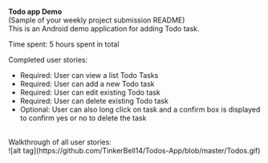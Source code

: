<b>Todo app Demo</b><br>
(Sample of your weekly project submission README)
<br>
This is an Android demo application for adding Todo task.

Time spent: 5 hours spent in total

Completed user stories:
<br>
<ul>
<li>Required: User can view a list Todo Tasks</li>
<li>Required: User can add a new Todo task</li>
<li>Required: User can edit existing Todo task</li>
<li>Required: User can delete existing Todo task</li>
<li>Optional: User can also long click on task and a confirm box is displayed to confirm yes or no to delete the task</li>
</ul>
 <br>
 Walkthrough of all user stories:
 <br>
 ![alt tag](https://github.com/TinkerBell14/Todos-App/blob/master/Todos.gif)
